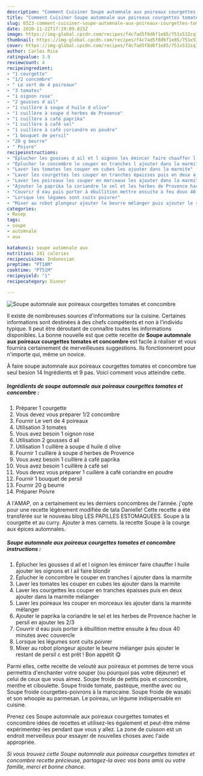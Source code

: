 ```yaml
---
description: "Comment Cuisiner Soupe automnale aux poireaux courgettes tomates et concombre"
title: "Comment Cuisiner Soupe automnale aux poireaux courgettes tomates et concombre"
slug: 6523-comment-cuisiner-soupe-automnale-aux-poireaux-courgettes-tomates-et-concombre
date: 2020-11-22T17:19:09.815Z
image: https://img-global.cpcdn.com/recipes/f4c7ad5f8d6f1e85/751x532cq70/soupe-automnale-aux-poireaux-courgettes-tomates-et-concombre-photo-principale-de-la-recette.jpg
thumbnail: https://img-global.cpcdn.com/recipes/f4c7ad5f8d6f1e85/751x532cq70/soupe-automnale-aux-poireaux-courgettes-tomates-et-concombre-photo-principale-de-la-recette.jpg
cover: https://img-global.cpcdn.com/recipes/f4c7ad5f8d6f1e85/751x532cq70/soupe-automnale-aux-poireaux-courgettes-tomates-et-concombre-photo-principale-de-la-recette.jpg
author: Carlos Rice
ratingvalue: 3.9
reviewcount: 4
recipeingredient:
- "1 courgette"
- "1/2 concombre"
- " Le vert de 4 poireaux"
- "3 tomates"
- "1 oignon rose"
- "2 gousses d ail"
- "1 cuillère à soupe d huile d olive"
- "1 cuillère à soupe d herbes de Provence"
- "1 cuillère à café paprika"
- "1 cuillère à café sel"
- "1 cuillère à café coriandre en poudre"
- "1 bouquet de persil"
- "20 g beurre"
- " Poivre"
recipeinstructions:
- "Éplucher les gousses d ail et l oignon les émincer faire chauffer l huile ajouter les oignons et l ail faire blondir"
- "Éplucher le concombre le couper en tranches l ajouter dans la marmite"
- "Laver les tomates les couper en cubes les ajouter dans la marmite"
- "Laver les courgettes les couper en tranches épaisses puis en deux ajouter dans la marmite mélanger"
- "Laver les poireaux les couper en morceaux les ajouter dans la marmite mélanger"
- "Ajouter le paprika la coriandre le sel et les herbes de Provence hacher le persil en ajouter les 2/3"
- "Couvrir d eau puis porter à ébullition mettre ensuite à feu doux 40 minutes avec couvercle"
- "Lorsque les légumes sont cuits poivrer"
- "Mixer au robot plongeur ajouter le beurre mélanger puis ajouter le restant de persil c est prêt ! Bon appétit 😋"
categories:
- Resep
tags:
- soupe
- automnale
- aux

katakunci: soupe automnale aux 
nutrition: 241 calories
recipecuisine: Indonesian
preptime: "PT18M"
cooktime: "PT51M"
recipeyield: "1"
recipecategory: Dinner

---
```



![Soupe automnale aux poireaux courgettes tomates et concombre](https://img-global.cpcdn.com/recipes/f4c7ad5f8d6f1e85/751x532cq70/soupe-automnale-aux-poireaux-courgettes-tomates-et-concombre-photo-principale-de-la-recette.jpg)

Il existe de nombreuses sources d'informations sur la cuisine. Certaines informations sont destinées à des chefs compétents et non à l'individu typique. Il peut être déroutant de connaître toutes les informations disponibles. La bonne nouvelle est que cette recette de <strong> Soupe automnale aux poireaux courgettes tomates et concombre </strong> est facile à réaliser et vous fournira certainement de merveilleuses suggestions. Ils fonctionneront pour n'importe qui, même un novice.

<!--inarticleads1-->

À faire soupe automnale aux poireaux courgettes tomates et concombre tue seul besion 14 Ingrédients et 9 pas. Voici comment vous atteindre cette.

##### Ingrédients de soupe automnale aux poireaux courgettes tomates et concombre :

1. Préparer 1 courgette
1. Vous devez vous préparer 1/2 concombre
1. Fournir  Le vert de 4 poireaux
1. Utilisation 3 tomates
1. Vous avez besoin 1 oignon rose
1. Utilisation 2 gousses d ail
1. Utilisation 1 cuillère à soupe d huile d olive
1. Fournir 1 cuillère à soupe d herbes de Provence
1. Vous avez besoin 1 cuillère à café paprika
1. Vous avez besoin 1 cuillère à café sel
1. Vous devez vous préparer 1 cuillère à café coriandre en poudre
1. Fournir 1 bouquet de persil
1. Fournir 20 g beurre
1. Préparer  Poivre


A l&#39;AMAP, on a certainement eu les derniers concombres de l&#39;année. j&#39;opte pour une recette légèrement modifiée de tata Danielle! Cette recette a été transférée sur le nouveau blog LES PAPILLES ESTOMAQUEES. Soupe à la courgette et au curry. Ajouter à mes carnets. la recette Soupe à la courge aux épices automnales. 

<!--inarticleads2-->

##### Soupe automnale aux poireaux courgettes tomates et concombre instructions :

1. Éplucher les gousses d ail et l oignon les émincer faire chauffer l huile ajouter les oignons et l ail faire blondir
1. Éplucher le concombre le couper en tranches l ajouter dans la marmite
1. Laver les tomates les couper en cubes les ajouter dans la marmite
1. Laver les courgettes les couper en tranches épaisses puis en deux ajouter dans la marmite mélanger
1. Laver les poireaux les couper en morceaux les ajouter dans la marmite mélanger
1. Ajouter le paprika la coriandre le sel et les herbes de Provence hacher le persil en ajouter les 2/3
1. Couvrir d eau puis porter à ébullition mettre ensuite à feu doux 40 minutes avec couvercle
1. Lorsque les légumes sont cuits poivrer
1. Mixer au robot plongeur ajouter le beurre mélanger puis ajouter le restant de persil c est prêt ! Bon appétit 😋


Parmi elles, cette recette de velouté aux poireaux et pommes de terre vous permettra d&#39;enchanter votre souper (ou pourquoi pas votre déjeuner) et celui de ceux que vous aimez. Soupe froide de petits pois et concombre, menthe et ciboulette. Soupe froide tomate, pastèque, menthe avec ou Soupe froide courgettes-poivrons à la marocaine. Soupe froide de wasabi et son whoopie au parmesan. Le poireau, un légume indispensable en cuisine. 

<!--inarticleads1-->

<p>
Prenez ces Soupe automnale aux poireaux courgettes tomates et concombre idées de recettes et utilisez-les également et peut-être même expérimentez-les pendant que vous y allez. La zone de cuisson est un endroit merveilleux pour essayer de nouvelles choses avec l'aide appropriée.
</p>

<p>
<i>Si vous trouvez cette Soupe automnale aux poireaux courgettes tomates et concombre recette précieuse, partagez-la avec vos bons amis ou votre famille, merci et bonne chance.</i>
</p>
